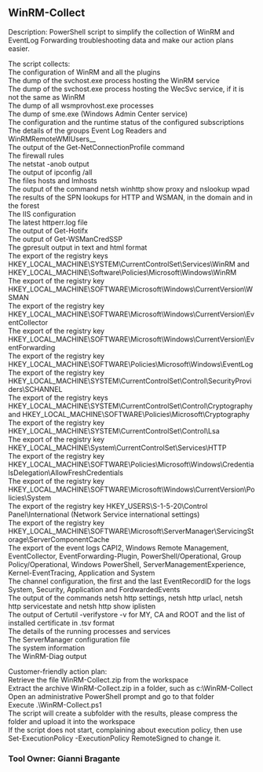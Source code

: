 ## WinRM-Collect

Description:
​​​​​​​​​​​​​​​​​​​​​​​​​​PowerShell script to simplify the collection of WinRM and EventLog Forwarding troubleshooting data and make our action plans easier. 

The script collects:\
The configuration of WinRM and all the plugins\
The dump of the svchost.exe process hosting the WinRM service\
The dump of the svchost.exe process hosting the WecSvc service, if it is not the same as WinRM\
The dump of all wsmprovhost.exe processes\
The dump of sme.exe (Windows Admin Center service)\
The configuration and the runtime status of the configured subscriptions\
The details of the groups Event Log Readers and WinRMRemoteWMIUsers__\
The output of the Get-NetConnectionProfile​ command\
The firewall rules\
The netstat -anob output\
The output of ipconfig /all\
The files hosts and lmhosts\
The output of the command netsh winhttp show proxy and nslookup wpad\
The results of the SPN lookups for HTTP and WSMAN, in the domain and in the forest\
The IIS configuration\
The latest httperr.log file\
The output of Get-Hotifx\
The output of Get-WSManCredSSP​​\
The gpresult output in text and html format\
The export of the registry keys HKEY_LOCAL_MACHINE\SYSTEM\CurrentControlSet\Services\WinRM and HKEY_LOCAL_MACHINE\Software\Policies\Microsoft\Windows\WinRM\
The export of the registry key HKEY_LOCAL_MACHINE\SOFTWARE\Microsoft\Windows\CurrentVersion\WSMAN\
The export of the registry key HKEY_LOCAL_MACHINE\SOFTWARE\Microsoft\Windows\CurrentVersion\EventCollector\
The export of the registry key HKEY_LOCAL_MACHINE\SOFTWARE\Microsoft\Windows\CurrentVersion\EventForwarding\
The export of the registry key HKEY_LOCAL_MACHINE\SOFTWARE\Policies\Microsoft\Windows\EventLog​\
The export of the registry key HKEY_LOCAL_MACHINE\SYSTEM\CurrentControlSet\Control\SecurityProviders\SCHANNEL\
The export of the registry keys HKEY_LOCAL_MACHINE\SYSTEM\CurrentControlSet\Control\Cryptography and HKEY_LOCAL_MACHINE\SOFTWARE\Policies\Microsoft\Cryptography\
The export of the registry key HKEY_LOCAL_MACHINE\SYSTEM\CurrentControlSet\Control\Lsa\
The export of the registry key HKEY_LOCAL_MACHINE\System\CurrentControlSet\Services\HTTP\
The export of the registry key HKEY_LOCAL_MACHINE\SOFTWARE\Policies\Microsoft\Windows\CredentialsDelegation\AllowFreshCredentials\
The export of the registry key HKEY_LOCAL_MACHINE\SOFTWARE\Microsoft\Windows\CurrentVersion\Policies\System\
The export of the registry key ​HKEY_USERS\S-1-5-20\Control Panel\International (Network Service international settings)\
The export of the registry key HKEY_LOCAL_MACHINE\SOFTWARE\Microsoft\ServerManager\ServicingStorage\ServerComponentCache\
The export of the event logs CAPI2, Windows Remote Management, EventCollector, EventForwarding-Plugin, PowerShell/Operational, Group Policy/Operational, Windows PowerShell, ServerManagementExperience, Kernel-EventTracing, Application and System\
The channel configuration, the first and the last EventRecordID for the logs System, Security, Application and FordwardedEvents\
The output of the commands netsh http settings, netsh http urlacl, netsh http servicestate and netsh http show iplisten\
The output of Certutil -verifystore -v for MY, CA and ROOT and the list of installed certificate in .tsv format\
The details of the running processes and services\
The ServerManager configuration file\
The system information\
The WinRM-Diag​ output

Customer-friendly action plan:\
Retrieve the file WinRM-Collect.zip from the workspace\
Extract the archive WinRM-Collect.zip in a folder, such as c:\WinRM-Collect\
Open an administrative PowerShell prompt and go to that folder\
Execute .\WinRM-Collect.ps1\
The script will create a subfolder with the results, please compress the folder and upload it into the workspace\
If the script does not start, complaining about execution policy, then use Set-ExecutionPolicy -ExecutionPolicy RemoteSigned to change it.


### Tool Owner: Gianni Bragante